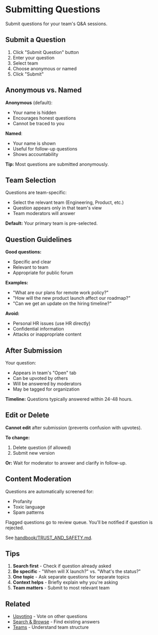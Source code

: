 # Submitting Questions

Submit questions for your team's Q&A sessions.

## Submit a Question

1. Click "Submit Question" button
2. Enter your question
3. Select team
4. Choose anonymous or named
5. Click "Submit"

## Anonymous vs. Named

**Anonymous** (default):
- Your name is hidden
- Encourages honest questions
- Cannot be traced to you

**Named**:
- Your name is shown
- Useful for follow-up questions
- Shows accountability

**Tip:** Most questions are submitted anonymously.

## Team Selection

Questions are team-specific:
- Select the relevant team (Engineering, Product, etc.)
- Question appears only in that team's view
- Team moderators will answer

**Default:** Your primary team is pre-selected.

## Question Guidelines

**Good questions:**
- Specific and clear
- Relevant to team
- Appropriate for public forum

**Examples:**
- "What are our plans for remote work policy?"
- "How will the new product launch affect our roadmap?"
- "Can we get an update on the hiring timeline?"

**Avoid:**
- Personal HR issues (use HR directly)
- Confidential information
- Attacks or inappropriate content

## After Submission

Your question:
- Appears in team's "Open" tab
- Can be upvoted by others
- Will be answered by moderators
- May be tagged for organization

**Timeline:** Questions typically answered within 24-48 hours.

## Edit or Delete

**Cannot edit** after submission (prevents confusion with upvotes).

**To change:**
1. Delete question (if allowed)
2. Submit new version

**Or:** Wait for moderator to answer and clarify in follow-up.

## Content Moderation

Questions are automatically screened for:
- Profanity
- Toxic language
- Spam patterns

Flagged questions go to review queue. You'll be notified if question is rejected.

See [handbook/TRUST_AND_SAFETY.md](../../handbook/TRUST_AND_SAFETY.md).

## Tips

1. **Search first** - Check if question already asked
2. **Be specific** - "When will X launch?" vs. "What's the status?"
3. **One topic** - Ask separate questions for separate topics
4. **Context helps** - Briefly explain why you're asking
5. **Team matters** - Submit to most relevant team

## Related

- [Upvoting](upvoting.md) - Vote on other questions
- [Search & Browse](search-browse.md) - Find existing answers
- [Teams](teams.md) - Understand team structure
